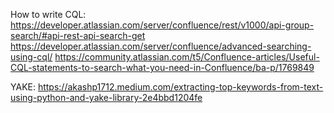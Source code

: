 How to write CQL: 
https://developer.atlassian.com/server/confluence/rest/v1000/api-group-search/#api-rest-api-search-get
https://developer.atlassian.com/server/confluence/advanced-searching-using-cql/
https://community.atlassian.com/t5/Confluence-articles/Useful-CQL-statements-to-search-what-you-need-in-Confluence/ba-p/1769849

YAKE:
https://akashp1712.medium.com/extracting-top-keywords-from-text-using-python-and-yake-library-2e4bbd1204fe